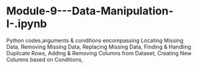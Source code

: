 # Module-9---Data-Manipulation-I-.ipynb
Python codes,arguments &amp; conditions encompassing Locating Missing Data, Removing Missing Data, Replacing Missing Data, Finding &amp; Handling Duplicate Rows, Adding &amp; Removing Columns from Dataset, Creating New Columns based on Conditions, 
